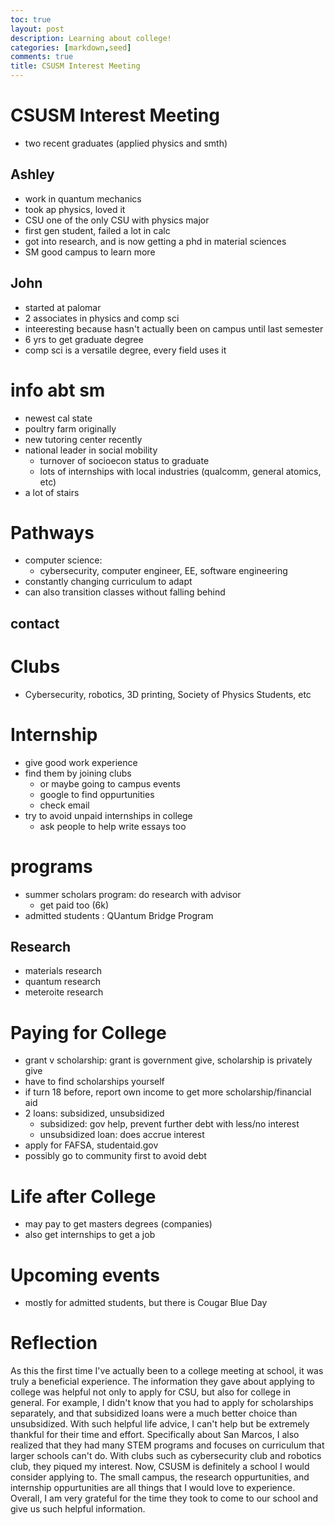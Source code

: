 ```yaml
---
toc: true
layout: post
description: Learning about college!
categories: [markdown,seed]
comments: true
title: CSUSM Interest Meeting
---
```


# CSUSM Interest Meeting

- two recent graduates (applied physics and smth)

## Ashley
- work in quantum mechanics
- took ap physics, loved it
- CSU one of the only CSU with physics major
- first gen student, failed a lot in calc
- got into research, and is now getting a phd in material sciences
- SM good campus to learn more

## John

- started at palomar
- 2 associates in physics and comp sci
- inteeresting because hasn't actually been on campus until last semester
- 6 yrs to get graduate degree
- comp sci is a versatile degree, every field uses it

# info abt sm

- newest cal state
- poultry farm originally
- new tutoring center recently
- national leader in social mobility
    - turnover of socioecon status to graduate
    - lots of internships with local industries (qualcomm, general atomics, etc)
- a lot of stairs

# Pathways

- computer science:
    - cybersecurity, computer engineer, EE, software engineering
- constantly changing curriculum to adapt 
- can also transition classes without falling behind

## contact


# Clubs

- Cybersecurity, robotics, 3D printing, Society of Physics Students, etc

# Internship

- give good work experience
- find them by joining clubs
    - or maybe going to campus events 
    - google to find oppurtunities
    - check email 
- try to avoid unpaid internships in college
    - ask people to help write essays too

# programs

- summer scholars program: do research with advisor
    - get paid too (6k)
- admitted students : QUantum Bridge Program

## Research

- materials research
- quantum research
- meteroite research

# Paying for College

- grant v scholarship: grant is government give, scholarship is privately give
- have to find scholarships yourself
- if turn 18 before, report own income to get more scholarship/financial aid
- 2 loans: subsidized, unsubsidized
    - subsidized: gov help, prevent further debt with less/no interest
    - unsubsidized loan: does accrue interest
- apply for FAFSA, studentaid.gov
- possibly go to community first to avoid debt

# Life after College

- may pay to get masters degrees (companies)
- also get internships to get a job

# Upcoming events

- mostly for admitted students, but there is Cougar Blue Day

# Reflection

As this the first time I've actually been to a college meeting at school, it was truly a beneficial experience. The information they gave about applying to college was helpful not only to apply for CSU, but also for college in general. For example, I didn't know that you had to apply for scholarships separately, and that subsidized loans were a much better choice than unsubsidized. With such helpful life advice, I can't help but be extremely thankful for their time and effort. Specifically about San Marcos, I also realized that they had many STEM programs and focuses on curriculum that larger schools can't do. With clubs such as cybersecurity club and robotics club, they piqued my interest. Now, CSUSM is definitely a school I would consider applying to. The small campus, the research oppurtunities, and internship oppurtunities are all things that I would love to experience. Overall, I am very grateful for the time they took to come to our school and give us such helpful information.
